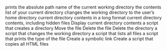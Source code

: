 prints the absolute path name of the current working directory
the contents list of your current directory
changes the working directory to the user’s home directory
current directory contents in a long format
current directory contents, including hidden files
Display current directory contents
a script that creates a directory
Move the file 
Delete the file
Delete the directory
a script that changes the working directory
a script that lists all files
a script that prints the type of the file
Create a symbolic link
Create a script that copies all HTML files
